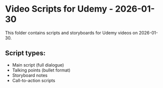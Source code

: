 # Video Scripts for Udemy - 2026-01-30

This folder contains scripts and storyboards for Udemy videos on 2026-01-30.

## Script types:
- Main script (full dialogue)
- Talking points (bullet format)
- Storyboard notes
- Call-to-action scripts
